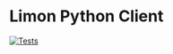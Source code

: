 # Limon Python Client

[![Tests](https://github.com/limon-sh/python-client/actions/workflows/tests.yml/badge.svg)](https://github.com/limon-sh/python-client/actions/workflows/tests.yml)
